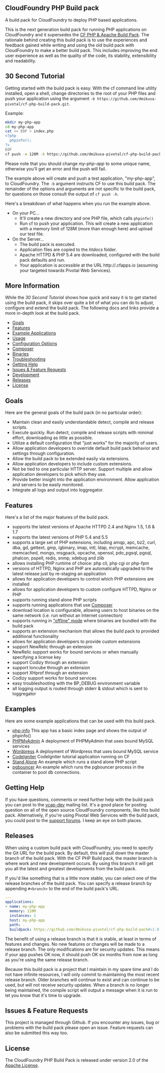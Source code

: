 ## CloudFoundry PHP Build pack

A build pack for CloudFoundry to deploy PHP based applications.

This is the next generation build pack for running PHP applications on CloudFoundry and it supersedes the [CF PHP & Apache Build Pack].  The rationale behind creating this build pack is to use the experiences and feedback gained while writing and using the old build pack with CloudFoundry to make a better build pack.  This includes improving the end user experience as well as the quality of the code, its stability, extensibility and readability.

## 30 Second Tutorial

Getting started with the build pack is easy.  With the cf command line utility installed, open a shell, change directories to the root of your PHP files and push your application using the argument `-b https://github.com/dmikusa-pivotal/cf-php-build-pack.git`.

Example:

```bash
mkdir my-php-app
cd my-php-app
cat << EOF > index.php
<?php
  phpinfo();
?>
EOF
cf push -m 128M -b https://github.com/dmikusa-pivotal/cf-php-build-pack.git my-php-app
```

Please note that you should change *my-php-app* to some unique name, otherwise you'll get an error and the push will fail.

The example above will create and push a test application, "my-php-app", to CloudFoundry.  The `-b` argument instructs CF to use this build pack.  The remainder of the options and arguments are not specific to the build pack, for questions on those consult the output of `cf push -h`.

Here's a breakdown of what happens when you run the example above.

  - On your PC...
    - It'll create a new directory and one PHP file, which calls `phpinfo()`
    - Run cf to push your application.  This will create a new application with a memory limit of 128M (more than enough here) and upload our test file.
  - On the Server...
    - The build pack is executed.
    - Application files are copied to the *htdocs* folder.
    - Apache HTTPD & PHP 5.4 are downloaded, configured with the build pack defaults and run.
    - Your application is accessible at the URL http://<app-name>.cfapps.io (assuming your targeted towards Pivotal Web Services).

## More Information

While the *30 Second Tutorial* shows how quick and easy it is to get started using the build pack, it skips over quite a bit of what you can do to adjust, configure and extend the build pack.  The following docs and links provide a more in-depth look at the build pack.

  - [Goals](#goals)
  - [Features](#features)
  - [Example Applications](#examples)
  - [Usage]
  - [Configuration Options]
  - [Composer]
  - [Binaries]
  - [Troubleshooting]
  - [Getting Help](#getting-help)
  - [Issues & Feature Requests](#issues--feature-requests)
  - [Development]
  - [Releases](#releases)
  - [License](#license)

## Goals

Here are the general goals of the build pack (in no particular order):

  - Maintain clean and easily understandable detect, compile and release scripts.
  - Execute quickly.  Run detect, compile and release scripts with minimal effort, downloading as little as possible.
  - Utilize a default configuration that "just works" for the majority of users.
  - Allow application developers to override default build pack behavior and settings through configuration.
  - Allow the build pack to be extended easily via extensions.
  - Allow application developers to include custom extensions.
  - Not be tied to one particular HTTP server.  Support multiple and allow application developers to pick which they use.
  - Provide better insight into the application environment.  Allow application and servers to be easily monitored.
  - Integrate all logs and output into loggregator.

## Features

Here's a list of the major features of the build pack.

  - supports the latest versions of Apache HTTPD 2.4 and Nginx 1.5, 1.6 & 1.7
  - supports the latest versions of PHP 5.4 and 5.5
  - supports a large set of PHP extensions, including amqp, apc, bz2, curl, dba, gd, gettext, gmp, igbinary, imap, intl, ldap, mcrypt, memcache, memcached, mongo, msgpack, opcache, openssl, pdo_pgsql, pgsql, phalcon, pspell, redis, snmp, xdebug and zlib
  - allows installing PHP runtime of choice: php cli, php cgi or php-fpm
  - versions of HTTPD, Nginx and PHP are automatically upgraded to the latest release just by re-staging an application
  - allows for application developers to control which PHP extensions are installed
  - allows for application developers to custom configure HTTPD, Nginx or PHP
  - supports running stand alone PHP scripts
  - supports running applications that use [Composer]
  - download location is configurable, allowing users to host binaries on the same network (i.e. run without an Internet connection)
  - supports running in ["offline" mode] where binaries are bundled with the build pack
  - supports an extension mechanism that allows the build pack to provided additional functionality
  - allows for application developers to provide custom extensions
  - support NewRelic through an extension
  - NewRelic support works for bound services or when manually specifying a license key
  - support Codizy through an extension
  - support Ioncube through an extension
  - support XHprof through an extension
  - Codizy support works for bound services
  - easy troubleshooting with the BP_DEBUG environment variable
  - all logging output is routed through stderr & stdout which is sent to loggregator

## Examples

Here are some example applications that can be used with this build pack.

  - [php-info]  This app has a basic index page and shows the output of phpinfo()
  - [PHPMyAdmin]  A deployment of PHPMyAdmin that uses bound MySQL services
  - [Wordpress]  A deployment of Wordpress that uses bound MySQL service
  - [CodeIgniter]  CodeIgniter tutorial application running on CF
  - [Stand Alone]  An example which runs a stand alone PHP script
  - [pgbouncer]  An example which runs the pgbouncer process in the container to pool db connections.

## Getting Help

If you have questions, comments or need further help with the build pack you can post to the [vcap-dev] mailing list. It's a good place for posting question on all of the open source CloudFoundry components, like this build pack. Alternatively, if you're using Pivotal Web Services with the build pack, you could post to the [support forums]. I keep an eye on both places.

## Releases

When using a custom build pack with CloudFoundry, you need to specify the Git URL for the build pack.  By default, this will pull down the master branch of the build pack.  With the CF PHP Build pack, the master branch is where work and new development occurs.  By using this branch it will get you all the latest and greatest developments from the build pack.

If you'd like something that is a little more stable, you can select one of the release branches of the build pack.  You can specify a release branch by appending `#<branch>` to the end of the build pack's URL.  

```yaml
---
applications:
- name: my-php-app
  memory: 128M
  instances: 1
  host: my-php-app
  path: .
  buildpack: https://github.com/dmikusa-pivotal/cf-php-build-pack#v1.0
```

The benefit of using a release branch is that it is stable, at least in terms of features and changes.  No new features or changes will be made to a release branch.  The only modifications are for security updates.  This means if your app pushes OK now, it should push OK six months from now as long as you're using the same release branch.

Because this build pack is a project that I maintain in my spare time and I do not have infinite resources, I will only commit to maintaining the most recent release branch.  Older branches will continue to exist and can continue to be used, but will not receive security updates.  When a branch is no longer being maintained, the compile script will output a message when it is run to let you know that it's time to upgrade.

## Issues & Feature Requests

This project is managed through Github.  If you encounter any issues, bug or problems with the build pack please open an issue.  Feature requests can also be submitted this way too.

## License

The CloudFoundry PHP Build Pack is released under version 2.0 of the [Apache License].


[CF PHP & Apache Build Pack]:https://github.com/dmikusa-pivotal/cf-php-apache-buildpack
[Configuration Options]:https://github.com/dmikusa-pivotal/cf-php-build-pack/blob/master/docs/config.md
[Development]:https://github.com/dmikusa-pivotal/cf-php-build-pack/blob/master/docs/development.md
[Troubleshooting]:https://github.com/dmikusa-pivotal/cf-php-build-pack/blob/master/docs/troubleshooting.md
[Usage]:https://github.com/dmikusa-pivotal/cf-php-build-pack/blob/master/docs/usage.md
[Binaries]:https://github.com/dmikusa-pivotal/cf-php-build-pack/blob/master/docs/binaries.md
[php-info]:https://github.com/dmikusa-pivotal/cf-ex-php-info
[PHPMyAdmin]:https://github.com/dmikusa-pivotal/cf-ex-phpmyadmin
[Wordpress]:https://github.com/dmikusa-pivotal/cf-ex-worpress
[CodeIgniter]:https://github.com/dmikusa-pivotal/cf-ex-code-igniter
[Stand Alone]:https://github.com/dmikusa-pivotal/cf-ex-stand-alone
[pgbouncer]:https://github.com/dmikusa-pivotal/cf-ex-pgbouncer
[Apache License]:http://www.apache.org/licenses/LICENSE-2.0
[vcap-dev]:https://groups.google.com/a/cloudfoundry.org/forum/#!forum/vcap-dev
[support forums]:http://support.run.pivotal.io/home
[Composer]:https://github.com/dmikusa-pivotal/cf-php-build-pack/blob/master/docs/composer.md
["offline" mode]:https://github.com/dmikusa-pivotal/cf-php-build-pack/blob/master/docs/binaries.md#bundling-binaries-with-the-build-pack
